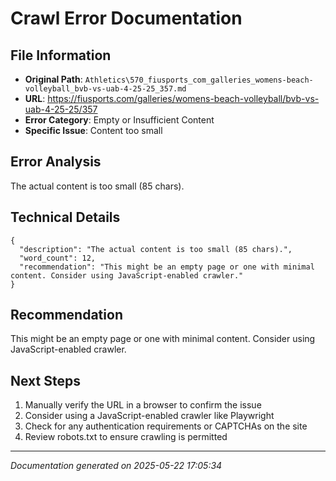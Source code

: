 # Crawl Error Documentation

## File Information
- **Original Path**: `Athletics\570_fiusports_com_galleries_womens-beach-volleyball_bvb-vs-uab-4-25-25_357.md`
- **URL**: https://fiusports.com/galleries/womens-beach-volleyball/bvb-vs-uab-4-25-25/357
- **Error Category**: Empty or Insufficient Content
- **Specific Issue**: Content too small

## Error Analysis
The actual content is too small (85 chars).

## Technical Details
```
{
  "description": "The actual content is too small (85 chars).",
  "word_count": 12,
  "recommendation": "This might be an empty page or one with minimal content. Consider using JavaScript-enabled crawler."
}
```

## Recommendation
This might be an empty page or one with minimal content. Consider using JavaScript-enabled crawler.

## Next Steps
1. Manually verify the URL in a browser to confirm the issue
2. Consider using a JavaScript-enabled crawler like Playwright
3. Check for any authentication requirements or CAPTCHAs on the site
4. Review robots.txt to ensure crawling is permitted

---
*Documentation generated on 2025-05-22 17:05:34*
